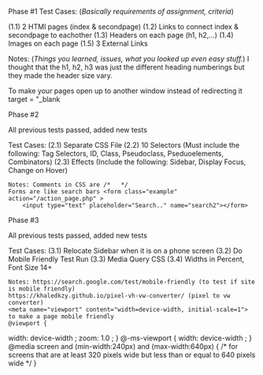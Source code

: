 Phase #1
  Test Cases: (*Basically requirements of assignment, criteria*)
  
  (1.1) 2 HTMl pages (index & secondpage)
  (1.2) Links to connect index & secondpage to eachother
  (1.3) Headers on each page (h1, h2,...)
  (1.4) Images on each page
  (1.5) 3 External Links
  
  Notes: (*Things you learned, issues, what you looked up even easy stuff.*)
    I thought that the h1, h2, h3 was just the different heading numberings but they made the header size vary. 
    
To make your pages open up to another window instead of redirecting it target = "_blank 


Phase #2
 
 All previous tests passed, added new tests

Test Cases:
    (2.1) Separate CSS File
    (2.2) 10 Selectors (Must include the following: Tag Selectors, ID, Class, Pseudoclass, Pseduoelements, Combinators)
    (2.3) Effects (Include the following: Sidebar, Display Focus, Change on Hover)
    
    Notes: Comments in CSS are /*   */
    Forms are like search bars <form class="example" action="/action_page.php" >
        <input type="text" placeholder="Search.." name="search2"></form>


Phase #3

All previous tests passed, added new tests

Test Cases:
    (3.1) Relocate Sidebar when it is on a phone screen
    (3.2) Do Mobile Friendly Test Run
    (3.3) Media Query CSS
    (3.4) Widths in Percent, Font Size 14+
    
    Notes: https://search.google.com/test/mobile-friendly (to test if site is mobile friendly)
    https://khaledkzy.github.io/pixel-vh-vw-converter/ (pixel to vw converter)
    <meta name="viewport" content="width=device-width, initial-scale=1"> to make a page mobile friendly
    @viewport {
  width: device-width ;
  zoom: 1.0 ;
}
@-ms-viewport {
  width: device-width ;
}
@media screen and (min-width:240px) and (max-width:640px) {
  /* for screens that are at least 320 pixels wide but less than or equal to 640 pixels wide */
}
